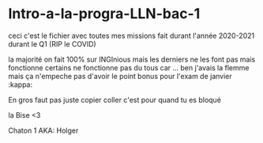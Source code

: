 # Intro-a-la-progra-LLN-bac-1

ceci c'est le fichier avec toutes mes missions fait durant l'année 2020-2021 durant le Q1 (RIP le COVID)

la majorité on fait 100% sur INGInious mais les derniers ne les font pas mais fonctionne
certains ne fonctionne pas du tous car ... ben j'avais la flemme
mais ça n'empeche pas d'avoir le point bonus pour l'exam de janvier :kappa:


En gros faut pas juste copier coller
c'est pour quand tu es bloqué 

la Bise <3

Chaton 1 
AKA: Holger
